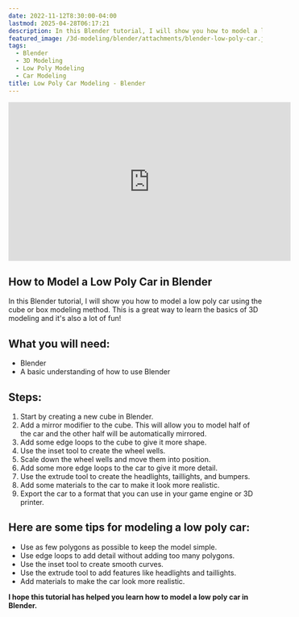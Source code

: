 ```yaml
---
date: 2022-11-12T8:30:00-04:00
lastmod: 2025-04-28T06:17:21
description: In this Blender tutorial, I will show you how to model a low poly car using the cube or box modeling method.
featured_image: /3d-modeling/blender/attachments/blender-low-poly-car.jpg
tags:
  - Blender
  - 3D Modeling
  - Low Poly Modeling
  - Car Modeling
title: Low Poly Car Modeling - Blender
---
```


<div class="iframe-16-9-container">
<iframe class="youTubeIframe" width="560" height="315" src="https://www.youtube.com/embed/zvAXVnefhy8?rel=0" title="YouTube video player" frameborder="0" allow="accelerometer; autoplay; clipboard-write; encrypted-media; gyroscope; picture-in-picture; web-share" allowfullscreen></iframe>
</div>

## How to Model a Low Poly Car in Blender

In this Blender tutorial, I will show you how to model a low poly car using the cube or box modeling method. This is a great way to learn the basics of 3D modeling and it's also a lot of fun!

## What you will need:

- Blender
- A basic understanding of how to use Blender

## Steps:

1. Start by creating a new cube in Blender.
2. Add a mirror modifier to the cube. This will allow you to model half of the car and the other half will be automatically mirrored.
3. Add some edge loops to the cube to give it more shape.
4. Use the inset tool to create the wheel wells.
5. Scale down the wheel wells and move them into position.
6. Add some more edge loops to the car to give it more detail.
7. Use the extrude tool to create the headlights, taillights, and bumpers.
8. Add some materials to the car to make it look more realistic.
9. Export the car to a format that you can use in your game engine or 3D printer.

## Here are some tips for modeling a low poly car:

- Use as few polygons as possible to keep the model simple.
- Use edge loops to add detail without adding too many polygons.
- Use the inset tool to create smooth curves.
- Use the extrude tool to add features like headlights and taillights.
- Add materials to make the car look more realistic.

**I hope this tutorial has helped you learn how to model a low poly car in Blender.**
